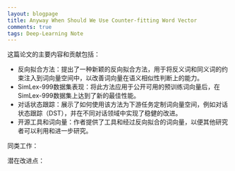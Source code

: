 ```yaml
---
layout: blogpage
title: Anyway When Should We Use Counter-fitting Word Vector
comments: true
tags: Deep-Learning Note
---
```


这篇论文的主要内容和贡献包括：

- 反向拟合方法：提出了一种新颖的反向拟合方法，用于将反义词和同义词的约束注入到词向量空间中，以改善词向量在语义相似性判断上的能力。
- SimLex-999数据集表现：将此方法应用于公开可用的预训练词向量后，在SimLex-999数据集上达到了新的最佳性能。
- 对话状态跟踪：展示了如何使用该方法为下游任务定制词向量空间，例如对话状态跟踪（DST），并在不同对话领域中实现了稳健的改进。
- 开源工具和词向量：作者提供了工具和经过反向拟合的词向量，以便其他研究者可以利用和进一步研究。

同类工作：

潜在改进点：
